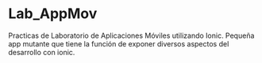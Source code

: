 # Lab_AppMov
Practicas de Laboratorio de Aplicaciones Móviles utilizando Ionic.
Pequeña app mutante que tiene la función de exponer diversos aspectos del desarrollo con ionic.
